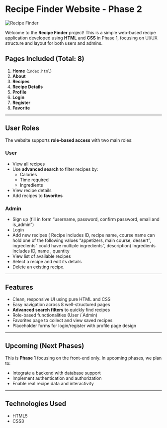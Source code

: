 #  Recipe Finder Website - Phase 2

![Recipe Finder](https://github.com/user-attachments/assets/72d88fe1-1e0b-4ca7-8cc5-10c949957d6b)


Welcome to the **Recipe Finder** project! This is a simple web-based recipe application developed using **HTML** and **CSS** in Phase 1, focusing on UI/UX structure and layout for both users and admins.

##  Pages Included (Total: 8)

1. **Home** (`index.html`)  
2. **About**  
3. **Recipes**  
4. **Recipe Details**  
5. **Profile**  
6. **Login**  
7. **Register**  
8. **Favorite**

---

##  User Roles

The website supports **role-based access** with two main roles:

###  User
- View all recipes
- Use **advanced search** to filter recipes by:
  - Calories
  - Time required
  - Ingredients
- View recipe details
- Add recipes to **favorites**

###  Admin
- Sign up (fill in form “username, password, confirm password,
email and is_admin”)
- Login
- Add new recipes
( Recipe includes ID, recipe name, course name can hold one of
the following values “appetizers, main course, dessert”,
ingredients” could have multiple ingredients”, description)
Ingredients includes ID, name , quantity
- View list of available recipes
- Select a recipe and edit its details
- Delete an existing recipe.

---

##  Features

- Clean, responsive UI using pure HTML and CSS
- Easy navigation across 8 well-structured pages
- **Advanced search filters** to quickly find recipes
- Role-based functionalities (User / Admin)
- Favorites page to collect and view saved recipes
- Placeholder forms for login/register with profile page design

---

##  Upcoming (Next Phases)

This is **Phase 1** focusing on the front-end only. In upcoming phases, we plan to:
- Integrate a backend with database support
- Implement authentication and authorization
- Enable real recipe data and interactivity

---

##  Technologies Used

- HTML5
- CSS3
